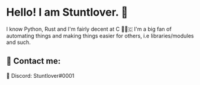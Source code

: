 # Hello! I am Stuntlover. 👋
I know Python, Rust and I'm fairly decent at C 🐍🦀🇨 
I'm a big fan of automating things and making things easier for others, i.e libraries/modules and such.

## 💬 Contact me:
🔵 Discord: Stuntlover#0001
